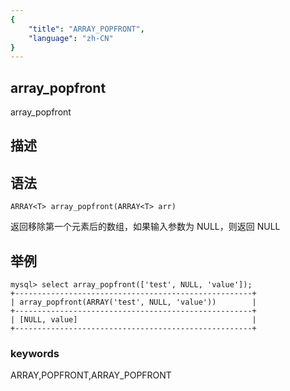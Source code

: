```yaml
---
{
    "title": "ARRAY_POPFRONT",
    "language": "zh-CN"
}
---
```


## array_popfront

array_popfront

## 描述

## 语法

`ARRAY<T> array_popfront(ARRAY<T> arr)`

返回移除第一个元素后的数组，如果输入参数为 NULL，则返回 NULL

## 举例

```
mysql> select array_popfront(['test', NULL, 'value']);
+-----------------------------------------------------+
| array_popfront(ARRAY('test', NULL, 'value'))        |
+-----------------------------------------------------+
| [NULL, value]                                       |
+-----------------------------------------------------+
```

### keywords

ARRAY,POPFRONT,ARRAY_POPFRONT
